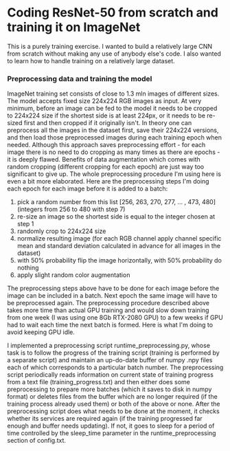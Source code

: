 # Coding ResNet-50 from scratch and training it on ImageNet

This is a purely training exercise. I wanted to build a relatively large CNN from scratch without making any use of anybody else's code. I also wanted to learn how to handle training on a relatively large dataset.

### Preprocessing data and training the model

ImageNet training set consists of close to 1.3 mln images of different sizes. The model accepts fixed size 224x224 RGB images as input. At very minimum, before an image can be fed to the model it needs to be cropped to 224x224 size if the shortest side is at least 224px, or it needs to be re-sized first and then cropped if it originally isn't. In theory one can preprocess all the images in the dataset first, save their 224x224 versions, and then load those preprocessed images during each training epoch when needed. Although this approach saves preprocessing  effort - for each image there is no need to do cropping as many times as there are epochs - it is deeply flawed. Benefits of data augmentation which comes with random cropping (different cropping for each epoch) are just way too significant to give up. The whole preprocessing procedure I'm using here is even a bit more elaborated. Here are the preprocessing steps I'm doing each epoch for each image before it is added to a batch:

1. pick a random number from this list \[256, 263, 270, 277, ... , 473, 480\] \(integers from 256 to 480 with step 7\)
2. re-size an image so the shortest side is equal to the integer chosen at step 1
3. randomly crop to 224x224 size
4. normalize resulting image (for each RGB channel apply channel specific mean and standard deviation calculated in advance for all images in the dataset)
5. with 50% probability flip the image horizontally, with 50% probability do nothing
6. apply slight random color augmentation

The preprocessing steps above have to be done for each image before the image can be included in a batch. Next epoch the same image will have to be preprocessed again. The preprocessing procedure described above takes more time than actual GPU training and would slow down training from one week (I was using one 8Gb RTX-2080 GPU) to a few weeks if GPU had to wait each time the next batch is formed. Here is what I'm doing to avoid keeping GPU idle.

I implemented a preprocessing script runtime_preprocessing.py, whose task is to follow the progress of the training script \(training is performed by a separate script\) and maintain an up-do-date buffer of numpy .npy files each of which corresponds to a particular batch number. The preprocessing script periodically reads information on current state of training progress from a text file \(training_progress.txt\) and then either does some preprocessing to prepare more batches (which it saves to disk in numpy format) or deletes files from the buffer which are no longer required (if the training process already used them) or both of the above or none. After the preprocessing script does what needs to be done at the moment, it checks whether its services are required again (if the training progressed far enough and buffer needs updating). If not, it goes to sleep for a period of time controlled by the sleep_time parameter in the runtime_preprocessing section of config.txt.
